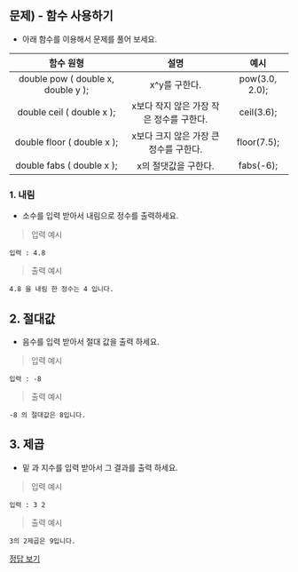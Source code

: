 ## 문제) - 함수 사용하기

* 아래 함수를 이용해서 문제를 풀어 보세요.

|함수 원형|설명|예시|
|:-:|:-:|:-:|
|double pow ( double x, double y );|x^y를 구한다.|	pow(3.0, 2.0);|
|double ceil ( double x );|x보다 작지 않은 가장 작은 정수를 구한다.|ceil(3.6);|
|double floor ( double x );|x보다 크지 않은 가장 큰 정수를 구한다.|floor(7.5);|
|double fabs ( double x );|x의 절댓값을 구한다.|fabs(-6);|

### 1. 내림
* 소수를 입력 받아서 내림으로 정수를 출력하세요.

> 입력 예시

```
입력 : 4.8
```

> 출력 예시

```
4.8 을 내림 한 정수는 4 입니다.
```

## 2. 절대값
* 음수를 입력 받아서 절대 값을 출력 하세요.

> 입력 예시

```
입력 : -8
```

> 출력 예시

```
-8 의 절대값은 8입니다.
```

## 3. 제곱
* 밑 과 지수를 입력 받아서 그 결과를 출력 하세요.

> 입력 예시

```
입력 : 3 2
```

> 출력 예시

```
3의 2제곱은 9입니다.
```

[정답 보기](test01.c)

